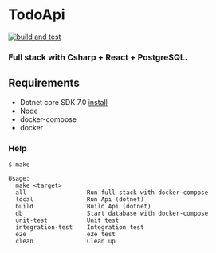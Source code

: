 # TodoApi

[![build and test](https://github.com/atrakic/TodoApi/actions/workflows/ci.yaml/badge.svg)](https://github.com/atrakic/TodoApi/actions/workflows/ci.yaml)

### Full stack with Csharp + React + PostgreSQL.

## Requirements
- Dotnet core SDK 7.0 [install](https://dotnet.microsoft.com/download/dotnet-core/7.0)
- Node
- docker-compose
- docker

### Help

```shell
$ make

Usage:
  make <target>
  all                 Run full stack with docker-compose
  local               Run Api (dotnet)
  build               Build Api (dotnet) 
  db                  Start database with docker-compose
  unit-test           Unit test
  integration-test    Integration test
  e2e                 e2e test
  clean               Clean up
```
